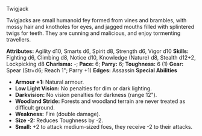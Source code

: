 Twigjack

Twigjacks are small humanoid fey formed from vines and brambles, with
mossy hair and knotholes for eyes, and jagged mouths filled with
splintered twigs for teeth. They are cunning and malicious, and enjoy
tormenting travellers.

**Attributes:** Agility d10, Smarts d6, Spirit d8, Strength d6, Vigor
d10
**Skills:** Fighting d6, Climbing d8, Notice d10, Knowledge (Nature) d8,
Stealth d12+2, Lockpicking d8
**Charisma:** -; **Pace:** 6; **Parry:** 6; **Toughness:** 6 (1)
**Gear:** Spear (Str+d6; Reach 1"; Parry +1)
**Edges:** Assassin
**Special Abilities**
- **Armour +1:** Natural armour.
- **Low Light Vision:** No penalties for dim or dark lighting.
- **Darkvision:** No vision penalties for darkness (range 12").
- **Woodland Stride:** Forests and woodland terrain are never treated as
difficult ground.
- **Weakness:** Fire (double damage).
- **Size -2:** Reduces Toughness by -2.
- **Small:** +2 to attack medium-sized foes, they receive -2 to their
attacks.

